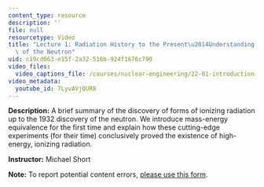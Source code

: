 ```yaml
---
content_type: resource
description: ''
file: null
resourcetype: Video
title: "Lecture 1: Radiation History to the Present\u2014Understanding the Discovery\
  \ of the Neutron"
uid: c19cd063-e15f-2a32-516b-924f1676c790
video_files:
  video_captions_file: /courses/nuclear-engineering/22-01-introduction-to-nuclear-engineering-and-ionizing-radiation-fall-2016/lecture-videos/radiation-history-to-the-present2014understanding-the-discovery-of-the-neutron/7LyvAVjQUR8.vtt
video_metadata:
  youtube_id: 7LyvAVjQUR8
---
```


**Description:** A brief summary of the discovery of forms of ionizing radiation up to the 1932 discovery of the neutron. We introduce mass-energy equivalence for the first time and explain how these cutting-edge experiments (for their time) conclusively proved the existence of high-energy, ionizing radiation.

**Instructor:** Michael Short

**Note:** To report potential content errors, [please use this form](https://forms.gle/8B2zcUvfCtgJdTdE7).